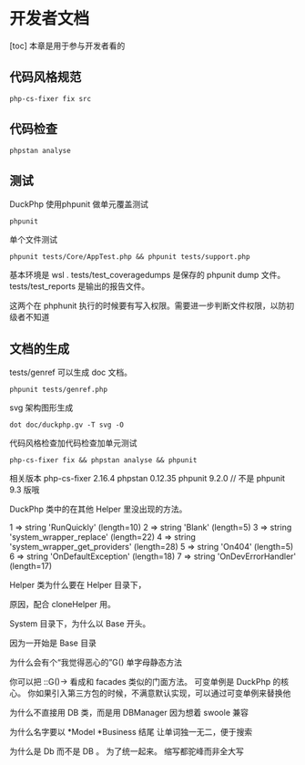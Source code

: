 # 开发者文档
[toc]
本章是用于参与开发者看的

## 代码风格规范

```
php-cs-fixer fix src
```
## 代码检查

```
phpstan analyse

```
## 测试
DuckPhp 使用phpunit 做单元覆盖测试

```
phpunit
```
单个文件测试
```
phpunit tests/Core/AppTest.php && phpunit tests/support.php
```


基本环境是 wsl .
tests/test_coveragedumps 是保存的 phpunit dump 文件。
tests/test_reports 是输出的报告文件。

这两个在 phphunit 执行的时候要有写入权限。需要进一步判断文件权限，以防初级者不知道

## 文档的生成

tests/genref 可以生成 doc 文档。

```
phpunit tests/genref.php
```
svg 架构图形生成
```
dot doc/duckphp.gv -T svg -O
```
代码风格检查加代码检查加单元测试

```
php-cs-fixer fix && phpstan analyse && phpunit

```
相关版本
php-cs-fixer 2.16.4 
phpstan 0.12.35
phpunit 9.2.0  // 不是 phpunit 9.3 版哦





DuckPhp 类中的在其他 Helper 里没出现的方法。

  1 => string 'RunQuickly' (length=10)
  2 => string 'Blank' (length=5)
  3 => string 'system_wrapper_replace' (length=22)
  4 => string 'system_wrapper_get_providers' (length=28)
  5 => string 'On404' (length=5)
  6 => string 'OnDefaultException' (length=18)
  7 => string 'OnDevErrorHandler' (length=17)
  

Helper 类为什么要在 Helper 目录下，

原因，配合 cloneHelper 用。

System 目录下，为什么以 Base 开头。

因为一开始是 Base 目录

为什么会有个“我觉得恶心的”G() 单字母静态方法

你可以把 ::G()-> 看成和 facades 类似的门面方法。
可变单例是 DuckPhp 的核心。
你如果引入第三方包的时候，不满意默认实现，可以通过可变单例来替换他


为什么不直接用 DB 类，而是用 DBManager
因为想着 swoole 兼容

为什么名字要以 *Model *Business 结尾
让单词独一无二，便于搜索

为什么是 Db 而不是 DB 。
为了统一起来。  缩写都驼峰而非全大写